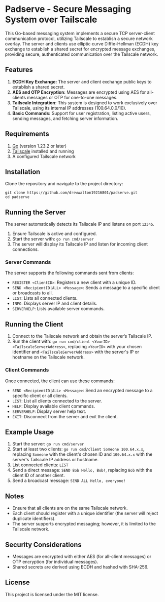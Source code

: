 # Padserve - Secure Messaging System over Tailscale
This Go-based messaging system implements a secure TCP server-client communication protocol, utilizing Tailscale to establish a secure network overlay. The server and clients use elliptic curve Diffie-Hellman (ECDH) key exchange to establish a shared secret for encrypted message exchanges, providing secure, authenticated communication over the Tailscale network.
## Features
 1. **ECDH Key Exchange:** The server and client exchange public keys to establish a shared secret.
 2. **AES and OTP Encryption:** Messages are encrypted using AES for all-clients messages or OTP for one-to-one messages.
 3. **Tailscale Integration:** This system is designed to work exclusively over Tailscale, using its internal IP addresses (100.64.0.0/10).
 4. **Basic Commands:** Support for user registration, listing active users, sending messages, and fetching server information.

## Requirements
 1. [Go](https://golang.org/doc/install) (version 1.23.2 or later)
 2. [Tailscale](https://tailscale.com/) installed and running
 3. A configured Tailscale network

## Installation
Clone the repository and navigate to the project directory:

    git clone https://github.com/drewwalton19216801/padserve.git
    cd padserve
## Running the Server
The server automatically detects its Tailscale IP and listens on port `12345`.

 1. Ensure Tailscale is active and configured.
 2. Start the server with: `go run cmd/server`
 3. The server will display its Tailscale IP and listen for incoming client connections.

### Server Commands
The server supports the following commands sent from clients:
 -   `REGISTER <ClientID>`: Registers a new client with a unique ID.
 -   `SEND <RecipientID|ALL> <Message>`: Sends a message to a specific client or broadcasts to all.
 -   `LIST`: Lists all connected clients.
 -   `INFO`: Displays server IP and client details.
 -   `SERVERHELP`: Lists available server commands.
## Running the Client

 1. Connect to the Tailscale network and obtain the server’s Tailscale IP.
 2. Run the client with: `go run cmd/client <YourID> <TailscaleServerAddress>`, replacing `<YourID>` with your chosen identifier and `<TailscaleServerAddress>` with the server's IP or hostname on the Tailscale network.

### Client Commands
Once connected, the client can use these commands:

 - `SEND <RecipientID|ALL> <Message>`: Send an encrypted message to a specific client or all clients.
 - `LIST`: List all clients connected to the server.
 - `HELP`: Display available client commands.
 - `SERVERHELP`: Display server help text.
 - `EXIT`: Disconnect from the server and exit the client.

## Example Usage

 1. Start the server: `go run cmd/server`
 2. Start at least two clients: `go run cmd/client Someone 100.64.x.x`, replacing `Someone` with the client's chosen ID and `100.64.x.x` with the server's Tailscale IP address or hostname.
 3. List connected clients: `LIST`
 4. Send a direct message: `SEND Bob Hello, Bob!`, replacing `Bob` with the client ID of another client.
 5. Send a broadcast message: `SEND ALL Hello, everyone!` 

## Notes

 - Ensure that all clients are on the same Tailscale network.
 - Each client should register with a unique identifier (the server will reject duplicate identifiers).
 - The server supports encrypted messaging; however, it is limited to the Tailscale network.

## Security Considerations

 - Messages are encrypted with either AES (for all-client messages) or OTP encryption (for individual messages).
 - Shared secrets are derived using ECDH and hashed with SHA-256.

## License
This project is licensed under the MIT license.
